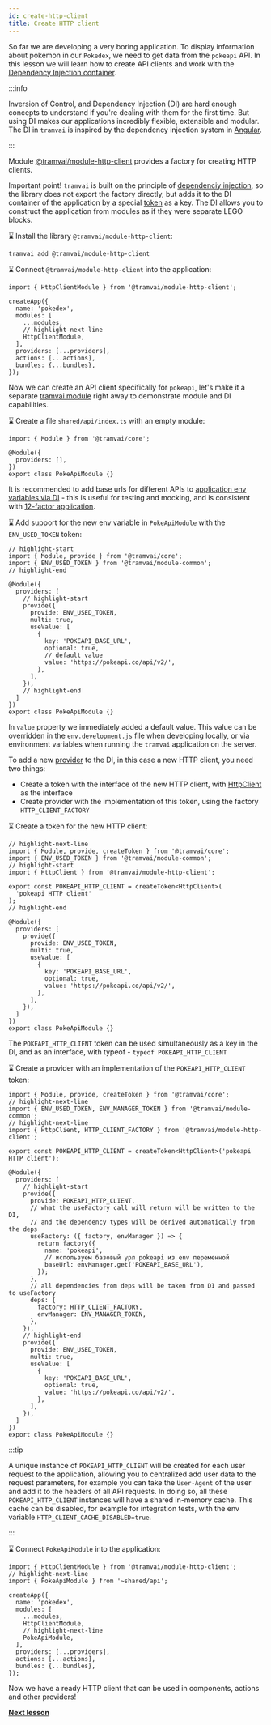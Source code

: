```yaml
---
id: create-http-client
title: Create HTTP client
---
```


So far we are developing a very boring application.
To display information about pokemon in our `Pokedex`, we need to get data from the `pokeapi` API.
In this lesson we will learn how to create API clients and work with the [Dependency Injection container](concepts/di.md).

:::info

Inversion of Control, and Dependency Injection (DI) are hard enough concepts to understand if you're dealing with them for the first time.
But using DI makes our applications incredibly flexible, extensible and modular.
The DI in `tramvai` is inspired by the dependency injection system in [Angular](https://angular.io/guide/dependency-injection).

:::

Module [@tramvai/module-http-client](references/modules/http-client.md) provides a factory for creating HTTP clients.

Important point! `tramvai` is built on the principle of [dependenciy injection](concepts/di.md), so the library does not export the factory directly, but adds it to the DI container of the application by a special [token](concepts/provider.md#tokens) as a key.
The DI allows you to construct the application from modules as if they were separate LEGO blocks. 

:hourglass: Install the library `@tramvai/module-http-client`:

```bash
tramvai add @tramvai/module-http-client
```

:hourglass: Connect `@tramvai/module-http-client` into the application:

```tsx title="index.ts"
import { HttpClientModule } from '@tramvai/module-http-client';

createApp({
  name: 'pokedex',
  modules: [
    ...modules,
    // highlight-next-line
    HttpClientModule,
  ],
  providers: [...providers],
  actions: [...actions],
  bundles: {...bundles},
});
```

Now we can create an API client specifically for `pokeapi`, let's make it a separate [tramvai module](concepts/module.md) right away to demonstrate module and DI capabilities.

:hourglass: Create a file `shared/api/index.ts` with an empty module:

```tsx title="shared/api/index.ts"
import { Module } from '@tramvai/core';

@Module({
  providers: [],
})
export class PokeApiModule {}
```

It is recommended to add base urls for different APIs to [application env variables via DI](references/modules/env.md) - this is useful for testing and mocking, and is consistent with [12-factor application](https://12factor.net/).

:hourglass: Add support for the new env variable in `PokeApiModule` with the `ENV_USED_TOKEN` token:

```tsx title="shared/api/index.ts"
// highlight-start
import { Module, provide } from '@tramvai/core';
import { ENV_USED_TOKEN } from '@tramvai/module-common';
// highlight-end

@Module({
  providers: [
    // highlight-start
    provide({
      provide: ENV_USED_TOKEN,
      multi: true,
      useValue: [
        {
          key: 'POKEAPI_BASE_URL',
          optional: true,
          // default value
          value: 'https://pokeapi.co/api/v2/',
        },
      ],
    }),
    // highlight-end
  ]
})
export class PokeApiModule {}
```

In `value` property we immediately added a default value.
This value can be overridden in the `env.development.js` file when developing locally, or via environment variables when running the `tramvai` application on the server.

To add a new [provider](concepts/provider.md) to the DI, in this case a new HTTP client, you need two things:

- Create a token with the interface of the new HTTP client, with [HttpClient](references/libs/http-client.md#httpclient) as the interface
- Create provider with the implementation of this token, using the factory `HTTP_CLIENT_FACTORY`

:hourglass: Create a token for the new HTTP client:

```tsx title="shared/api/index.ts"
// highlight-next-line
import { Module, provide, createToken } from '@tramvai/core';
import { ENV_USED_TOKEN } from '@tramvai/module-common';
// highlight-start
import { HttpClient } from '@tramvai/module-http-client';

export const POKEAPI_HTTP_CLIENT = createToken<HttpClient>(
  'pokeapi HTTP client'
);
// highlight-end

@Module({
  providers: [
    provide({
      provide: ENV_USED_TOKEN,
      multi: true,
      useValue: [
        {
          key: 'POKEAPI_BASE_URL',
          optional: true,
          value: 'https://pokeapi.co/api/v2/',
        },
      ],
    }),
  ]
})
export class PokeApiModule {}
```

The `POKEAPI_HTTP_CLIENT` token can be used simultaneously as a key in the DI, and as an interface, with typeof - `typeof POKEAPI_HTTP_CLIENT`

:hourglass: Create a provider with an implementation of the `POKEAPI_HTTP_CLIENT` token:

```tsx title="shared/api/index.ts"
import { Module, provide, createToken } from '@tramvai/core';
// highlight-next-line
import { ENV_USED_TOKEN, ENV_MANAGER_TOKEN } from '@tramvai/module-common';
// highlight-next-line
import { HttpClient, HTTP_CLIENT_FACTORY } from '@tramvai/module-http-client';

export const POKEAPI_HTTP_CLIENT = createToken<HttpClient>('pokeapi HTTP client');

@Module({
  providers: [
    // highlight-start
    provide({
      provide: POKEAPI_HTTP_CLIENT,
      // what the useFactory call will return will be written to the DI,
      // and the dependency types will be derived automatically from the deps
      useFactory: ({ factory, envManager }) => {
        return factory({
          name: 'pokeapi',
          // используем базовый урл pokeapi из env переменной
          baseUrl: envManager.get('POKEAPI_BASE_URL'),
        });
      },
      // all dependencies from deps will be taken from DI and passed to useFactory
      deps: {
        factory: HTTP_CLIENT_FACTORY,
        envManager: ENV_MANAGER_TOKEN,
      },
    }),
    // highlight-end
    provide({
      provide: ENV_USED_TOKEN,
      multi: true,
      useValue: [
        {
          key: 'POKEAPI_BASE_URL',
          optional: true,
          value: 'https://pokeapi.co/api/v2/',
        },
      ],
    }),
  ]
})
export class PokeApiModule {}
```

:::tip

A unique instance of `POKEAPI_HTTP_CLIENT` will be created for each user request to the application, allowing you to centralized add user data to the request parameters, for example you can take the `User-Agent` of the user and add it to the headers of all API requests.
In doing so, all these `POKEAPI_HTTP_CLIENT` instances will have a shared in-memory cache.
This cache can be disabled, for example for integration tests, with the env variable `HTTP_CLIENT_CACHE_DISABLED=true`.

:::

:hourglass: Connect `PokeApiModule` into the application:

```tsx title="index.ts"
import { HttpClientModule } from '@tramvai/module-http-client';
// highlight-next-line
import { PokeApiModule } from '~shared/api';

createApp({
  name: 'pokedex',
  modules: [
    ...modules,
    HttpClientModule,
    // highlight-next-line
    PokeApiModule,
  ],
  providers: [...providers],
  actions: [...actions],
  bundles: {...bundles},
});
```

Now we have a ready HTTP client that can be used in components, actions and other providers!

**[Next lesson](tutorials/pokedex-app/04-fetch-data.md)**
